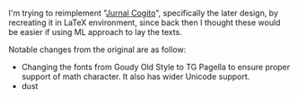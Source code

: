 I'm trying to reimplement "[Jurnal Cogito](https://lsfcogito.org)", specifically the later design, by recreating it in LaTeX environment, since back then I thought these would be easier if using ML approach to lay the texts.

Notable changes from the original are as follow:
- Changing the fonts from Goudy Old Style to TG Pagella to ensure proper support of math character. It also has wider Unicode support.
- dust

